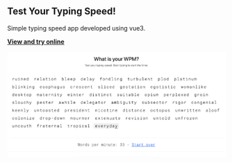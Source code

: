 ## Test Your Typing Speed!

Simple typing speed app developed using vue3.

**[View and try online](https://64971d32991e3f78c5e56dec--dashing-hotteok-97effe.netlify.app/)**

![Screenshot](/docs/images/screenshot.png)